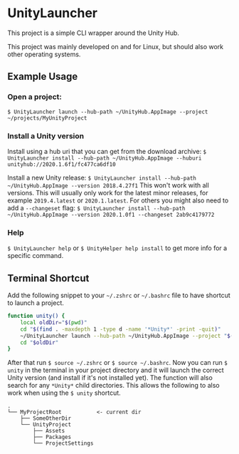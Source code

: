 # UnityLauncher

This project is a simple CLI wrapper around the Unity Hub. 

This project was mainly developed on and for Linux, but should also work other operating systems.

## Example Usage

### Open a project:
`$ UnityLauncher launch --hub-path ~/UnityHub.AppImage --project ~/projects/MyUnityProject`

### Install a Unity version

Install using a hub uri that you can get from the download archive:
`$ UnityLauncher install --hub-path ~/UnityHub.AppImage --huburi unityhub://2020.1.6f1/fc477ca6df10`

Install a new Unity release:
`$ UnityLauncher install --hub-path ~/UnityHub.AppImage --version 2018.4.27f1`
This won't work with all versions. This will usually only work for the latest minor releases, for example `2019.4.latest` or `2020.1.latest`. For others you might also need to add a `--changeset` flag:
`$ UnityLauncher install --hub-path ~/UnityHub.AppImage --version 2020.1.0f1 --changeset 2ab9c4179772 `

### Help

`$ UnityLauncher help` or `$ UnityHelper help install` to get more info for a specific command.

## Terminal Shortcut

Add the following snippet to your `~/.zshrc` or `~/.bashrc` file to have shortcut to launch a project.

```bash
function unity() {
    local oldDir="$(pwd)"
    cd "$(find . -maxdepth 1 -type d -name '*Unity*' -print -quit)"
    ~/UnityLauncher launch --hub-path ~/UnityHub.AppImage --project "$(pwd)" --install-if-needed
    cd "$oldDir"
}
```

After that run `$ source ~/.zshrc` or `$ source ~/.bashrc`. Now you can run `$ unity` in the terminal in your project directory and it will launch the correct Unity version (and install if it's not installed yet). The function will also search for any `*Unity*` child directories. This allows the following to also work when using the `$ unity` shortcut.

```
.
└── MyProjectRoot			<- current dir
    ├── SomeOtherDir
    └── UnityProject
        ├── Assets
        ├── Packages
        └── ProjectSettings
```
